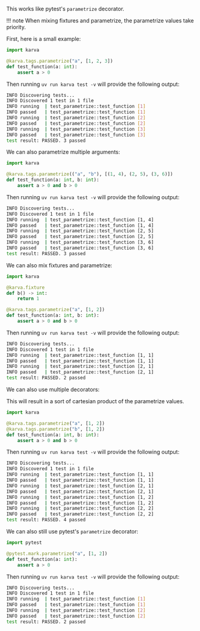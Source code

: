 This works like pytest's `parametrize` decorator.

!!! note
    When mixing fixtures and parametrize, the parametrize values take priority.

First, here is a small example:

```python
import karva

@karva.tags.parametrize("a", [1, 2, 3])
def test_function(a: int):
    assert a > 0
```

Then running `uv run karva test -v` will provide the following output:

```bash
INFO Discovering tests...
INFO Discovered 1 test in 1 file
INFO running  | test_parametrize::test_function [1]
INFO passed   | test_parametrize::test_function [1]
INFO running  | test_parametrize::test_function [2]
INFO passed   | test_parametrize::test_function [2]
INFO running  | test_parametrize::test_function [3]
INFO passed   | test_parametrize::test_function [3]
test result: PASSED. 3 passed
```

We can also parametrize multiple arguments:

```python
import karva

@karva.tags.parametrize(("a", "b"), [(1, 4), (2, 5), (3, 6)])
def test_function(a: int, b: int):
    assert a > 0 and b > 0
```

Then running `uv run karva test -v` will provide the following output:

```bash
INFO Discovering tests...
INFO Discovered 1 test in 1 file
INFO running  | test_parametrize::test_function [1, 4]
INFO passed   | test_parametrize::test_function [1, 4]
INFO running  | test_parametrize::test_function [2, 5]
INFO passed   | test_parametrize::test_function [2, 5]
INFO running  | test_parametrize::test_function [3, 6]
INFO passed   | test_parametrize::test_function [3, 6]
test result: PASSED. 3 passed
```

We can also mix fixtures and parametrize:

```python
import karva

@karva.fixture
def b() -> int:
    return 1

@karva.tags.parametrize("a", [1, 2])
def test_function(a: int, b: int):
    assert a > 0 and b > 0
```

Then running `uv run karva test -v` will provide the following output:

```bash
INFO Discovering tests...
INFO Discovered 1 test in 1 file
INFO running  | test_parametrize::test_function [1, 1]
INFO passed   | test_parametrize::test_function [1, 1]
INFO running  | test_parametrize::test_function [2, 1]
INFO passed   | test_parametrize::test_function [2, 1]
test result: PASSED. 2 passed
```

We can also use multiple decorators:

This will result in a sort of cartesian product of the parametrize values.

```python
import karva

@karva.tags.parametrize("a", [1, 2])
@karva.tags.parametrize("b", [1, 2])
def test_function(a: int, b: int):
    assert a > 0 and b > 0
```

Then running `uv run karva test -v` will provide the following output:

```bash
INFO Discovering tests...
INFO Discovered 1 test in 1 file
INFO running  | test_parametrize::test_function [1, 1]
INFO passed   | test_parametrize::test_function [1, 1]
INFO running  | test_parametrize::test_function [2, 1]
INFO passed   | test_parametrize::test_function [2, 1]
INFO running  | test_parametrize::test_function [1, 2]
INFO passed   | test_parametrize::test_function [1, 2]
INFO running  | test_parametrize::test_function [2, 2]
INFO passed   | test_parametrize::test_function [2, 2]
test result: PASSED. 4 passed
```

We can also still use pytest's `parametrize` decorator:

```python
import pytest

@pytest.mark.parametrize("a", [1, 2])
def test_function(a: int):
    assert a > 0
```

Then running `uv run karva test -v` will provide the following output:

```bash
INFO Discovering tests...
INFO Discovered 1 test in 1 file
INFO running  | test_parametrize::test_function [1]
INFO passed   | test_parametrize::test_function [1]
INFO running  | test_parametrize::test_function [2]
INFO passed   | test_parametrize::test_function [2]
test result: PASSED. 2 passed
```

